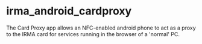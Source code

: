 irma_android_cardproxy
======================

The Card Proxy app allows an NFC-enabled android phone to act as a proxy to the IRMA card for services running in the browser of a 'normal' PC.

